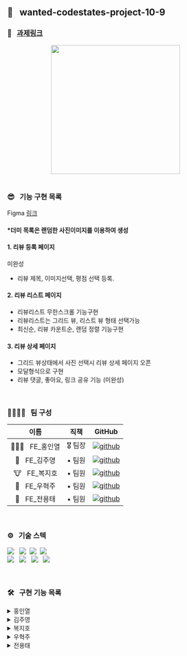 <br />

## 🌈 &nbsp; wanted-codestates-project-10-9

### 📎 &nbsp; [과제링크](https://frosty-jackson-ce958f.netlify.app)

<div align="center">
<img width="300px" src="https://user-images.githubusercontent.com/87487161/158063243-85b3098a-6ceb-4253-a315-674ec1246743.gif"/>
</div>

<br />

### 😎 &nbsp; 기능 구현 목록

Figma [링크](https://www.figma.com/file/5bubLhb2Ldcg6HkTwBsADU/%ED%85%8C%EC%8A%A4%ED%8A%B8?node-id=0%3A1)
#### *더미 목록은 랜덤한 사진이미지를 이용하여 생성

#### 1. 리뷰 등록 페이지
미완성
- 리뷰 제목, 이미지선택, 평점 선택 등록.
#### 2. 리뷰 리스트 페이지
- 리뷰리스트 무한스크롤 기능구현
- 리뷰리스트는 그리드 뷰, 리스트 뷰 형태 선택가능
- 최신순, 리뷰 카운트순, 랜덤 정렬 기능구현
#### 3. 리뷰 상세 페이지
- 그리드 뷰상태에서 사진 선택시 리뷰 상세 페이지 오픈
- 모달형식으로 구현
- 리뷰 댓글, 좋아요, 링크 공유 기능 (미완성)


<br />

### 👨‍👨‍👧‍👧 &nbsp; 팀 구성

|     이름     | 직책 |                                                                  GitHub                                                                   |
| :----------: | :----: | :-------------------------------------------------------------------------------------------------------------------------------------: |
| 🏄🏻‍♂️ &nbsp; FE_홍인열 | 🎖 팀장  |  [![github](https://img.shields.io/badge/홍인열-181717?style=flat-square&logo=GitHub&logoColor=white)](https://github.com/hinyc)    |
| 🐸 &nbsp; FE_김주영 | • 팀원  | [![github](https://img.shields.io/badge/김주영-181717?style=flat-square&logo=GitHub&logoColor=white)](https://github.com/juo1221) |
| 🐮 &nbsp; FE_복지호 | • 팀원  |   [![github](https://img.shields.io/badge/복지호-181717?style=flat-square&logo=GitHub&logoColor=white)](https://github.com/Jiho31)    |
| 🍔 &nbsp; FE_우혁주 | • 팀원  | [![github](https://img.shields.io/badge/우혁주-181717?style=flat-square&logo=GitHub&logoColor=white)](https://github.com/Space-Belt) |
| 🍕 &nbsp; FE_전용태 | • 팀원  |    [![github](https://img.shields.io/badge/전용태-181717?style=flat-square&logo=GitHub&logoColor=white)](https://github.com/yong313)     |

<br />

### ️⚙️ &nbsp; 기술 스텍 

<img src="https://img.shields.io/badge/Reat-333333?style=flat-round&logo=React&logoColor=ffffff"/></a> &nbsp;
<img src="https://img.shields.io/badge/JavaScript-333333?style=flat-round&logo=JavaScript&logoColor=ffffff"/></a>&nbsp;
<img src="https://img.shields.io/badge/HTML5-333333?style=flat-round&logo=HTML5&logoColor=ffffff"/></a>&nbsp;
<img src="https://img.shields.io/badge/CSS3-333333?style=flat-round&logo=CSS3&logoColor=ffffff"/></a> &nbsp;<br />
<img src="https://img.shields.io/badge/Redux-333333?style=flat-round&logo=Redux&logoColor=ffffff"/></a> &nbsp;
<img src="https://img.shields.io/badge/Axios-333333?style=flat-round&logo=PlayStation&logoColor=ffffff"/></a> &nbsp;
<img src="https://img.shields.io/badge/Figma-333333?style=flat-round&logo=Figma&logoColor=ffffff"/></a> &nbsp;
<img src="https://img.shields.io/badge/Discord-333333?style=flat-round&logo=Discord&logoColor=ffffff"/></a> &nbsp;

<br />

### 🛠 &nbsp; 구현 기능 목록

<details>
  <summary>홍인열</summary>
  <ul>
   <li>무한스크롤 기능 구현</li>
   <li>그리드 뷰, 리스트 뷰(컴포넌트재사용) 선택 기능구현</li>
   <li>스크롤 최상단 이동 버튼 구현</li>
  </ul>
</details>
<details>
  <summary>김주영</summary>
  <ul>
    <li></li>
  </ul>
</details>
<details>
  <summary>복지호</summary>
  💫 리뷰 상세 페이지:
  <ul>
   <li>게시글 UI 구현</li>
   <li>좋아요, 링크 기능 (추가 예정)</li>
   <li>Redux 데이터 연결해서 게시글 나타내기</li>
  </ul>
</details>
<details>
  <summary>우혁주</summary>
  리뷰 등록 페이지:
    <ul>
      <li>리뷰 등록 UI 구현</li>
      <li>별점, 사진 기능 (추가 예정)</li>
    </ul>
</details>
<details>
  <summary>전용태</summary>
  <ul>
    <li>댓글 기능 구현</li>
  </ul>
</details>


<br />
